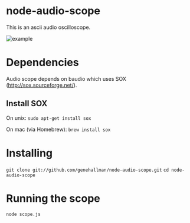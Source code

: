 # node-audio-scope

This is an ascii audio oscilloscope.

![example](https://raw.github.com/genehallman/node-audio-scope/master/scope.png)

# Dependencies

Audio scope depends on baudio which uses SOX (http://sox.sourceforge.net/).

## Install SOX

On unix:
`sudo apt-get install sox`

On mac (via Homebrew):
`brew install sox`

# Installing
`git clone git://github.com/genehallman/node-audio-scope.git`
`cd node-audio-scope`

# Running the scope
`node scope.js`

